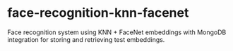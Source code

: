 # face-recognition-knn-facenet
Face recognition system using KNN + FaceNet embeddings with MongoDB integration for storing and retrieving test embeddings.
